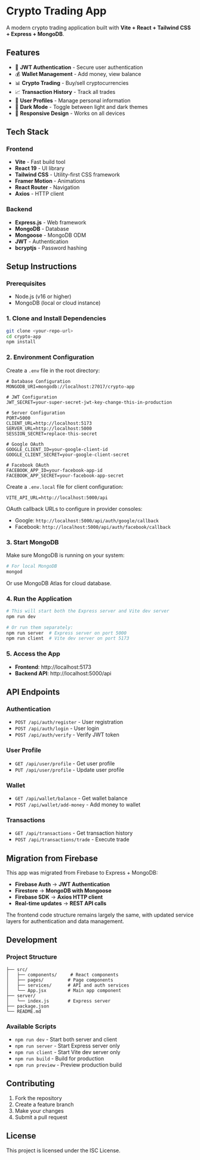 # Crypto Trading App

A modern crypto trading application built with **Vite + React + Tailwind CSS + Express + MongoDB**.

## Features

- 🔐 **JWT Authentication** - Secure user authentication
- 💰 **Wallet Management** - Add money, view balance
- 📊 **Crypto Trading** - Buy/sell cryptocurrencies
- 📈 **Transaction History** - Track all trades
- 👤 **User Profiles** - Manage personal information
- 🌙 **Dark Mode** - Toggle between light and dark themes
- 📱 **Responsive Design** - Works on all devices

## Tech Stack

### Frontend
- **Vite** - Fast build tool
- **React 19** - UI library
- **Tailwind CSS** - Utility-first CSS framework
- **Framer Motion** - Animations
- **React Router** - Navigation
- **Axios** - HTTP client

### Backend
- **Express.js** - Web framework
- **MongoDB** - Database
- **Mongoose** - MongoDB ODM
- **JWT** - Authentication
- **bcryptjs** - Password hashing

## Setup Instructions

### Prerequisites
- Node.js (v16 or higher)
- MongoDB (local or cloud instance)

### 1. Clone and Install Dependencies
```bash
git clone <your-repo-url>
cd crypto-app
npm install
```

### 2. Environment Configuration

Create a `.env` file in the root directory:
```env
# Database Configuration
MONGODB_URI=mongodb://localhost:27017/crypto-app

# JWT Configuration
JWT_SECRET=your-super-secret-jwt-key-change-this-in-production

# Server Configuration
PORT=5000
CLIENT_URL=http://localhost:5173
SERVER_URL=http://localhost:5000
SESSION_SECRET=replace-this-secret

# Google OAuth
GOOGLE_CLIENT_ID=your-google-client-id
GOOGLE_CLIENT_SECRET=your-google-client-secret

# Facebook OAuth
FACEBOOK_APP_ID=your-facebook-app-id
FACEBOOK_APP_SECRET=your-facebook-app-secret
```

Create a `.env.local` file for client configuration:
```env
VITE_API_URL=http://localhost:5000/api
```

OAuth callback URLs to configure in provider consoles:
- Google: `http://localhost:5000/api/auth/google/callback`
- Facebook: `http://localhost:5000/api/auth/facebook/callback`

### 3. Start MongoDB
Make sure MongoDB is running on your system:
```bash
# For local MongoDB
mongod
```

Or use MongoDB Atlas for cloud database.

### 4. Run the Application
```bash
# This will start both the Express server and Vite dev server
npm run dev

# Or run them separately:
npm run server  # Express server on port 5000
npm run client  # Vite dev server on port 5173
```

### 5. Access the App
- **Frontend**: http://localhost:5173
- **Backend API**: http://localhost:5000/api

## API Endpoints

### Authentication
- `POST /api/auth/register` - User registration
- `POST /api/auth/login` - User login
- `POST /api/auth/verify` - Verify JWT token

### User Profile
- `GET /api/user/profile` - Get user profile
- `PUT /api/user/profile` - Update user profile

### Wallet
- `GET /api/wallet/balance` - Get wallet balance
- `POST /api/wallet/add-money` - Add money to wallet

### Transactions
- `GET /api/transactions` - Get transaction history
- `POST /api/transactions/trade` - Execute trade

## Migration from Firebase

This app was migrated from Firebase to Express + MongoDB:

- **Firebase Auth** → **JWT Authentication**
- **Firestore** → **MongoDB with Mongoose**
- **Firebase SDK** → **Axios HTTP client**
- **Real-time updates** → **REST API calls**

The frontend code structure remains largely the same, with updated service layers for authentication and data management.

## Development

### Project Structure
```
├── src/
│   ├── components/     # React components
│   ├── pages/         # Page components
│   ├── services/      # API and auth services
│   └── App.jsx        # Main app component
├── server/
│   └── index.js       # Express server
├── package.json
└── README.md
```

### Available Scripts
- `npm run dev` - Start both server and client
- `npm run server` - Start Express server only
- `npm run client` - Start Vite dev server only
- `npm run build` - Build for production
- `npm run preview` - Preview production build

## Contributing

1. Fork the repository
2. Create a feature branch
3. Make your changes
4. Submit a pull request

## License

This project is licensed under the ISC License.
